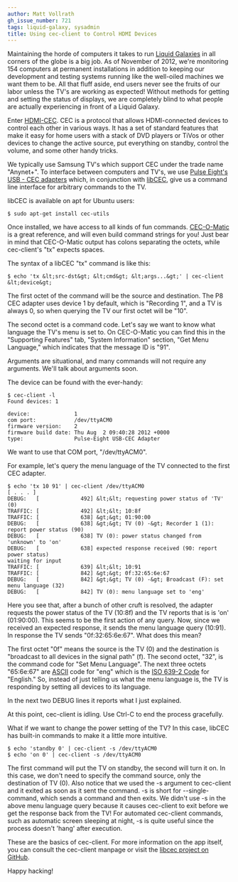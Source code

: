 ```yaml
---
author: Matt Vollrath
gh_issue_number: 721
tags: liquid-galaxy, sysadmin
title: Using cec-client to Control HDMI Devices
---
```




Maintaining the horde of computers it takes to run [Liquid Galaxies](http://liquidgalaxy.endpoint.com/) in all corners of the globe is a big job. As of November of 2012, we're monitoring 154 computers at permanent installations in addition to keeping our development and testing systems running like the well-oiled machines we want them to be. All that fluff aside, end users never see the fruits of our labor unless the TV's are working as expected! Without methods for getting and setting the status of displays, we are completely blind to what people are actually experiencing in front of a Liquid Galaxy.

Enter [HDMI-CEC](http://en.wikipedia.org/wiki/HDMI#CEC). CEC is a protocol that allows HDMI-connected devices to control each other in various ways. It has a set of standard features that make it easy for home users with a stack of DVD players or TiVos or other devices to change the active source, put everything on standby, control the volume, and some other handy tricks.

We typically use Samsung TV's which support CEC under the trade name "Anynet+". To interface between computers and TV's, we use [Pulse Eight's USB - CEC adapters](http://www.pulse-eight.com/store/products/104-usb-hdmi-cec-adapter.aspx) which, in conjunction with [libCEC](http://libcec.pulse-eight.com/), give us a command line interface for arbitrary commands to the TV.

libCEC is available on apt for Ubuntu users:

```nohighlight
$ sudo apt-get install cec-utils
```

Once installed, we have access to all kinds of fun commands. [CEC-O-Matic](http://www.cec-o-matic.com/) is a great reference, and will even build command strings for you! Just bear in mind that CEC-O-Matic output has colons separating the octets, while cec-client's "tx" expects spaces.

The syntax of a libCEC "tx" command is like this:

```nohighlight
$ echo 'tx &lt;src-dst&gt; &lt;cmd&gt; &lt;args...&gt;' | cec-client &lt;device&gt;
```

The first octet of the command will be the source and destination. The P8 CEC adapter uses device 1 by default, which is "Recording 1", and a TV is always 0, so when querying the TV our first octet will be "10".

The second octet is a command code. Let's say we want to know what language the TV's menu is set to. On CEC-O-Matic you can find this in the "Supporting Features" tab, "System Information" section, "Get Menu Language," which indicates that the message ID is "91".

Arguments are situational, and many commands will not require any arguments. We'll talk about arguments soon.

The device can be found with the ever-handy:

```nohighlight
$ cec-client -l
Found devices: 1

device:              1
com port:            /dev/ttyACM0
firmware version:    2
firmware build date: Thu Aug  2 09:40:28 2012 +0000
type:                Pulse-Eight USB-CEC Adapter
```

We want to use that COM port, "/dev/ttyACM0".

For example, let's query the menu language of the TV connected to the first CEC adapter.

```nohighlight
$ echo 'tx 10 91' | cec-client /dev/ttyACM0
[ . . . ]
DEBUG:   [             492] &lt;&lt; requesting power status of 'TV' (0)
TRAFFIC: [             492] &lt;&lt; 10:8f
TRAFFIC: [             638] &gt;&gt; 01:90:00
DEBUG:   [             638] &gt;&gt; TV (0) -&gt; Recorder 1 (1): report power status (90)
DEBUG:   [             638] TV (0): power status changed from 'unknown' to 'on'
DEBUG:   [             638] expected response received (90: report power status)
waiting for input
TRAFFIC: [             639] &lt;&lt; 10:91
TRAFFIC: [             842] &gt;&gt; 0f:32:65:6e:67
DEBUG:   [             842] &gt;&gt; TV (0) -&gt; Broadcast (F): set menu language (32)
DEBUG:   [             842] TV (0): menu language set to 'eng'
```

Here you see that, after a bunch of other cruft is resolved, the adapter requests the power status of the TV (10:8f) and the TV reports that is is 'on' (01:90:00). This seems to be the first action of any query. Now, since we received an expected response, it sends the menu language query (10:91). In response the TV sends "0f:32:65:6e:67". What does this mean?

The first octet "0f" means the source is the TV (0) and the destination is "broadcast to all devices in the signal path" (f). The second octet, "32", is the command code for "Set Menu Language". The next three octets "65:6e:67" are [ASCII](http://en.wikipedia.org/wiki/ASCII) code for "eng" which is the [ISO 639-2 Code](http://www.loc.gov/standards/iso639-2/php/code_list.php)  for "English." So, instead of just telling us what the menu language is, the TV is responding by setting all devices to its language.

In the next two DEBUG lines it reports what I just explained.

At this point, cec-client is idling. Use Ctrl-C to end the process gracefully.

What if we want to change the power setting of the TV? In this case, libCEC has built-in commands to make it a little more intuitive.

```nohighlight
$ echo 'standby 0' | cec-client -s /dev/ttyACM0
$ echo 'on 0' | cec-client -s /dev/ttyACM0
```

The first command will put the TV on standby, the second will turn it on. In this case, we don't need to specify the command source, only the destination of TV (0). Also notice that we used the -s argument to cec-client and it exited as soon as it sent the command. -s is short for --single-command, which sends a command and then exits. We didn't use -s in the above menu language query because it causes cec-client to exit before we get the response back from the TV! For automated cec-client commands, such as automatic screen sleeping at night, -s is quite useful since the process doesn't 'hang' after execution.

These are the basics of cec-client. For more information on the app itself, you can consult the cec-client manpage or visit the [libcec project on GitHub](https://github.com/Pulse-Eight/libcec).

Happy hacking!


